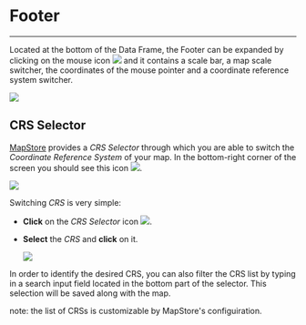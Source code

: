 # Footer
********

Located at the bottom of the Data Frame, the Footer can be expanded by clicking on the mouse icon <img src="../img/button/mouse-icon.jpg" style="max-width:30px;" /> and it contains a scale bar, a map scale switcher, the coordinates of the mouse pointer and a coordinate reference system switcher.

<img src="../img/footer/footer.jpg" />

CRS Selector
------------

[MapStore](https://mapstore.geo-solutions.it/mapstore/#/) provides a *CRS Selector* through which you are able to switch the *Coordinate Reference System* of your map. In the bottom-right corner of the screen you should see this icon <img src="../img/button/crs_selector_icon.jpg" style="max-width:30px;" />.

<img src="../img/footer/crs_selector.jpg" style="max-width:500px;" />

Switching *CRS* is very simple:

* **Click** on the *CRS Selector* icon <img src="../img/button/crs_selector_icon.jpg" style="max-width:30px;" />.

* **Select** the *CRS* and **click** on it.

    <img src="../img/footer/CRS_selector.gif" />

In order to identify the desired CRS, you can also filter the CRS list by typing in a search input field located in the bottom part of the selector. This selection will be saved along with the map.

note: the list of CRSs is customizable by MapStore's configuiration.
